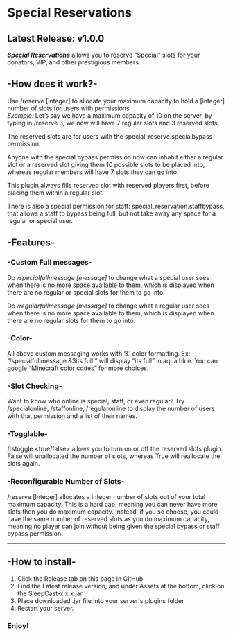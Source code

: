 
# Special Reservations
## Latest Release: v1.0.0

**_Special Reservations_** allows you to reserve “Special” slots for your donators, VIP, and other prestigious members.

## -How does it work?-
Use /reserve [integer] to allocate your maximum capacity to hold a [integer] number of slots for users with permissions<br />
_Example:_ Let’s say we have a maximum capacity of 10 on the server, by typing in /reserve 3, we now will have 7 regular slots and 3 reserved slots.<br />

The reserved slots are for users with the special_reserve.specialbypass permission. <br />

Anyone with the special bypass permission now can inhabit either a regular slot or a reserved slot giving them 10 possible slots to be placed into, whereas regular members will have 7 slots they can go into.<br />

This plugin always fills reserved slot with reserved players first, before placing them within a regular slot. <br />

There is also a special permission for staff: special_reservation.staffbypass, that allows a staff to bypass being full, but not take away any space for a regular or special user.<br />

## -Features-

### -Custom Full messages-

Do _/specialfullmessage [message]_ to change what a special user sees when there is no more space available to them, which is displayed when there are no regular or special slots for them to go into.<br />

Do _/regularfullmessage [message]_ to change what a regular user sees when there is no more space available to them, which is displayed when there are no regular slots for them to go into.<br />

### -Color-

All above custom messaging works with ‘&’ color formatting. Ex: “/specialfullmessage &3its full!” will display “its full” in aqua blue. You can google “Minecraft color codes” for more choices.<br />

### -Slot Checking-

Want to know who online is special, staff, or even regular? Try /specialonline, /staffonline, /regularonline to display the number of users with that permission and a list of their names.<br />

### -Togglable-

/rstoggle <true/false> allows you to turn on or off the reserved slots plugin. False will unallocated the number of slots, whereas True will reallocate the slots again.<br />

### -Reconfigurable Number of Slots-

/reserve [Integer] allocates a integer number of slots out of your total maximum capacity. This is a hard cap, meaning you can never have more slots then you do maximum capacity. Instead, if you so choose, you could have the same number of reserved slots as you do maximum capacity, meaning no player can join without being given the special bypass or staff bypass permission.<br />

---
## -How to install-
1. Click the Release tab on this page in GitHub
2. Find the Latest release version, and under Assets at the bottom, click on the SleepCast-x.x.x.jar
3. Place downloaded .jar file into your server's plugins folder
4. Restart your server.
### Enjoy!

